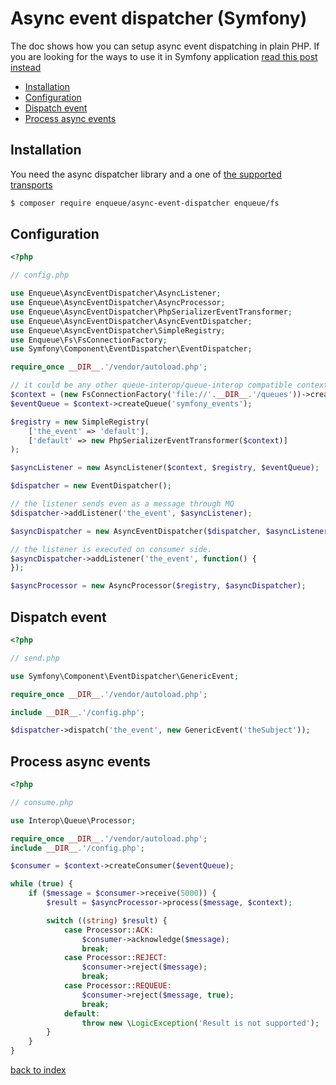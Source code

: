 # Async event dispatcher (Symfony)

The doc shows how you can setup async event dispatching in plain PHP. 
If you are looking for the ways to use it in Symfony application [read this post instead](../bundle/async_events.md)
 
* [Installation](#installation)
* [Configuration](#configuration)
* [Dispatch event](#dispatch-event)
* [Process async events](#process-async-events)

## Installation

You need the async dispatcher library and a one of [the supported transports](../transport)

```bash
$ composer require enqueue/async-event-dispatcher enqueue/fs
```

## Configuration

```php
<?php

// config.php

use Enqueue\AsyncEventDispatcher\AsyncListener;
use Enqueue\AsyncEventDispatcher\AsyncProcessor;
use Enqueue\AsyncEventDispatcher\PhpSerializerEventTransformer;
use Enqueue\AsyncEventDispatcher\AsyncEventDispatcher;
use Enqueue\AsyncEventDispatcher\SimpleRegistry;
use Enqueue\Fs\FsConnectionFactory;
use Symfony\Component\EventDispatcher\EventDispatcher;

require_once __DIR__.'/vendor/autoload.php';

// it could be any other queue-interop/queue-interop compatible context.
$context = (new FsConnectionFactory('file://'.__DIR__.'/queues'))->createContext();
$eventQueue = $context->createQueue('symfony_events');

$registry = new SimpleRegistry(
    ['the_event' => 'default'], 
    ['default' => new PhpSerializerEventTransformer($context)]
);

$asyncListener = new AsyncListener($context, $registry, $eventQueue);

$dispatcher = new EventDispatcher();

// the listener sends even as a message through MQ
$dispatcher->addListener('the_event', $asyncListener);

$asyncDispatcher = new AsyncEventDispatcher($dispatcher, $asyncListener);

// the listener is executed on consumer side.
$asyncDispatcher->addListener('the_event', function() {
});

$asyncProcessor = new AsyncProcessor($registry, $asyncDispatcher);
```

## Dispatch event

```php
<?php

// send.php

use Symfony\Component\EventDispatcher\GenericEvent;

require_once __DIR__.'/vendor/autoload.php';

include __DIR__.'/config.php';

$dispatcher->dispatch('the_event', new GenericEvent('theSubject'));
```

## Process async events

```php
<?php

// consume.php

use Interop\Queue\Processor;

require_once __DIR__.'/vendor/autoload.php';
include __DIR__.'/config.php';

$consumer = $context->createConsumer($eventQueue);

while (true) {
    if ($message = $consumer->receive(5000)) {
        $result = $asyncProcessor->process($message, $context);

        switch ((string) $result) {
            case Processor::ACK:
                $consumer->acknowledge($message);
                break;
            case Processor::REJECT:
                $consumer->reject($message);
                break;
            case Processor::REQUEUE:
                $consumer->reject($message, true);
                break;
            default:
                throw new \LogicException('Result is not supported');
        }
    }
}
```

[back to index](../index.md)
